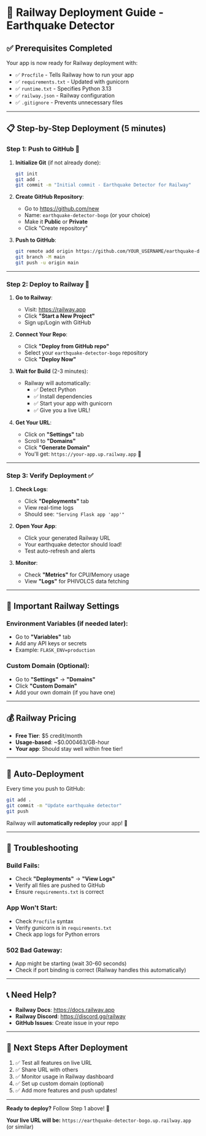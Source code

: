 # 🚀 Railway Deployment Guide - Earthquake Detector

## ✅ Prerequisites Completed
Your app is now ready for Railway deployment with:
- ✅ `Procfile` - Tells Railway how to run your app
- ✅ `requirements.txt` - Updated with gunicorn
- ✅ `runtime.txt` - Specifies Python 3.13
- ✅ `railway.json` - Railway configuration
- ✅ `.gitignore` - Prevents unnecessary files

---

## 📋 Step-by-Step Deployment (5 minutes)

### **Step 1: Push to GitHub** 🐙

1. **Initialize Git** (if not already done):
   ```bash
   git init
   git add .
   git commit -m "Initial commit - Earthquake Detector for Railway"
   ```

2. **Create GitHub Repository**:
   - Go to https://github.com/new
   - Name: `earthquake-detector-bogo` (or your choice)
   - Make it **Public** or **Private**
   - Click "Create repository"

3. **Push to GitHub**:
   ```bash
   git remote add origin https://github.com/YOUR_USERNAME/earthquake-detector-bogo.git
   git branch -M main
   git push -u origin main
   ```

---

### **Step 2: Deploy to Railway** 🚂

1. **Go to Railway**:
   - Visit: https://railway.app
   - Click **"Start a New Project"**
   - Sign up/Login with GitHub

2. **Connect Your Repo**:
   - Click **"Deploy from GitHub repo"**
   - Select your `earthquake-detector-bogo` repository
   - Click **"Deploy Now"**

3. **Wait for Build** (2-3 minutes):
   - Railway will automatically:
     - ✅ Detect Python
     - ✅ Install dependencies
     - ✅ Start your app with gunicorn
     - ✅ Give you a live URL!

4. **Get Your URL**:
   - Click on **"Settings"** tab
   - Scroll to **"Domains"**
   - Click **"Generate Domain"**
   - You'll get: `https://your-app.up.railway.app` 🎉

---

### **Step 3: Verify Deployment** ✅

1. **Check Logs**:
   - Click **"Deployments"** tab
   - View real-time logs
   - Should see: `"Serving Flask app 'app'"`

2. **Open Your App**:
   - Click your generated Railway URL
   - Your earthquake detector should load!
   - Test auto-refresh and alerts

3. **Monitor**:
   - Check **"Metrics"** for CPU/Memory usage
   - View **"Logs"** for PHIVOLCS data fetching

---

## 🎯 Important Railway Settings

### **Environment Variables** (if needed later):
- Go to **"Variables"** tab
- Add any API keys or secrets
- Example: `FLASK_ENV=production`

### **Custom Domain** (Optional):
- Go to **"Settings"** → **"Domains"**
- Click **"Custom Domain"**
- Add your own domain (if you have one)

---

## 💰 Railway Pricing

- **Free Tier**: $5 credit/month
- **Usage-based**: ~$0.000463/GB-hour
- **Your app**: Should stay well within free tier!

---

## 🔄 Auto-Deployment

Every time you push to GitHub:
```bash
git add .
git commit -m "Update earthquake detector"
git push
```

Railway will **automatically redeploy** your app! 🎉

---

## 🐛 Troubleshooting

### **Build Fails:**
- Check **"Deployments"** → **"View Logs"**
- Verify all files are pushed to GitHub
- Ensure `requirements.txt` is correct

### **App Won't Start:**
- Check `Procfile` syntax
- Verify gunicorn is in `requirements.txt`
- Check app logs for Python errors

### **502 Bad Gateway:**
- App might be starting (wait 30-60 seconds)
- Check if port binding is correct (Railway handles this automatically)

---

## 📞 Need Help?

- **Railway Docs**: https://docs.railway.app
- **Railway Discord**: https://discord.gg/railway
- **GitHub Issues**: Create issue in your repo

---

## 🎉 Next Steps After Deployment

1. ✅ Test all features on live URL
2. ✅ Share URL with others
3. ✅ Monitor usage in Railway dashboard
4. ✅ Set up custom domain (optional)
5. ✅ Add more features and push updates!

---

**Ready to deploy?** Follow Step 1 above! 🚀

**Your live URL will be:**
`https://earthquake-detector-bogo.up.railway.app` (or similar)
